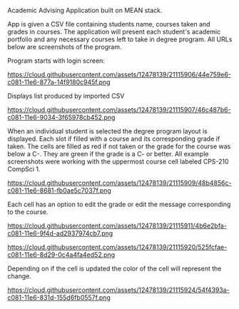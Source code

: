 Academic Advising Application built on MEAN stack.

App is given a CSV file containing students name, courses taken and grades in courses.
The application will present each student's academic portfolio and any necessary courses left to take in degree program.
All URLs below are screenshots of the program.

Program starts with login screen:

https://cloud.githubusercontent.com/assets/12478139/21115906/44e759e6-c081-11e6-877a-14f9180c945f.png

Displays list produced by imported CSV

https://cloud.githubusercontent.com/assets/12478139/21115907/46c487b6-c081-11e6-9034-3f65978cb452.png

When an individual student is selected the degree program layout is displayed. Each slot if filled with a course and its corresponding grade if taken. The cells are filled as red if not taken or the grade for the course was below a C-. They are green if the grade is a C- or better. All example screenshots were working with the uppermost course cell labeled CPS-210 CompSci 1.

https://cloud.githubusercontent.com/assets/12478139/21115909/48b4856c-c081-11e6-8681-fb0ae5c7037f.png

Each cell has an option to edit the grade or edit the message corresponding to the course.


https://cloud.githubusercontent.com/assets/12478139/21115911/4b6e2bfa-c081-11e6-9f4d-ad2937974cb7.png

https://cloud.githubusercontent.com/assets/12478139/21115920/525fcfae-c081-11e6-8d29-0c4a4fa4ed52.png

Depending on if the cell is updated the color of the cell will represent the change. 


https://cloud.githubusercontent.com/assets/12478139/21115924/54f4393a-c081-11e6-831d-155d6fb0557f.png
